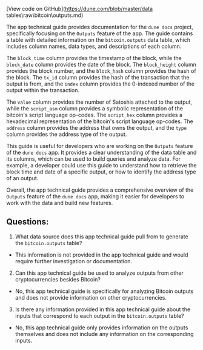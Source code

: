 [View code on GitHub](https://dune.com/blob/master/data tables\raw\bitcoin\outputs.md)

The app technical guide provides documentation for the `dune docs` project, specifically focusing on the `Outputs` feature of the app. The guide contains a table with detailed information on the `bitcoin.outputs` data table, which includes column names, data types, and descriptions of each column. 

The `block_time` column provides the timestamp of the block, while the `block_date` column provides the date of the block. The `block_height` column provides the block number, and the `block_hash` column provides the hash of the block. The `tx_id` column provides the hash of the transaction that the output is from, and the `index` column provides the 0-indexed number of the output within the transaction. 

The `value` column provides the number of Satoshis attached to the output, while the `script_asm` column provides a symbolic representation of the bitcoin's script language op-codes. The `script_hex` column provides a hexadecimal representation of the bitcoin's script language op-codes. The `address` column provides the address that owns the output, and the `type` column provides the address type of the output. 

This guide is useful for developers who are working on the `Outputs` feature of the `dune docs` app. It provides a clear understanding of the data table and its columns, which can be used to build queries and analyze data. For example, a developer could use this guide to understand how to retrieve the block time and date of a specific output, or how to identify the address type of an output. 

Overall, the app technical guide provides a comprehensive overview of the `Outputs` feature of the `dune docs` app, making it easier for developers to work with the data and build new features.
## Questions: 
 1. What data source does this app technical guide pull from to generate the `bitcoin.outputs` table?
- This information is not provided in the app technical guide and would require further investigation or documentation.

2. Can this app technical guide be used to analyze outputs from other cryptocurrencies besides Bitcoin?
- No, this app technical guide is specifically for analyzing Bitcoin outputs and does not provide information on other cryptocurrencies.

3. Is there any information provided in this app technical guide about the inputs that correspond to each output in the `bitcoin.outputs` table?
- No, this app technical guide only provides information on the outputs themselves and does not include any information on the corresponding inputs.